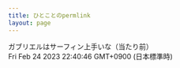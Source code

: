 ```yaml
---
title: ひとことのpermlink
layout: page
---
```

<div class="box" dt="1677246046120">
  ガブリエルはサーフィン上手いな（当たり前）
  <div class="content is-small">Fri Feb 24 2023 22:40:46 GMT+0900 (日本標準時)</div>
</div>